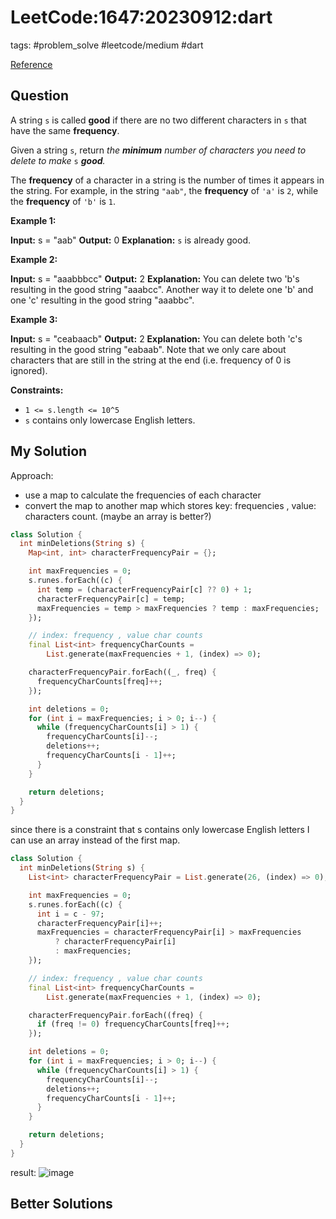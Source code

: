 # LeetCode:1647:20230912:dart

tags: #problem_solve #leetcode/medium #dart

[Reference](https://leetcode.com/problems/minimum-deletions-to-make-character-frequencies-unique/)

## Question

A string `s` is called **good** if there are no two different characters in `s` that have the same **frequency**.

Given a string `s`, return _the **minimum** number of characters you need to delete to make_ `s` _**good**._

The **frequency** of a character in a string is the number of times it appears in the string. For example, in the string `"aab"`, the **frequency** of `'a'` is `2`, while the **frequency** of `'b'` is `1`.

**Example 1:**

**Input:** s = "aab"
**Output:** 0
**Explanation:** `s` is already good.

**Example 2:**

**Input:** s = "aaabbbcc"
**Output:** 2
**Explanation:** You can delete two 'b's resulting in the good string "aaabcc".
Another way it to delete one 'b' and one 'c' resulting in the good string "aaabbc".

**Example 3:**

**Input:** s = "ceabaacb"
**Output:** 2
**Explanation:** You can delete both 'c's resulting in the good string "eabaab".
Note that we only care about characters that are still in the string at the end (i.e. frequency of 0 is ignored).

**Constraints:**

- `1 <= s.length <= 10^5`
- `s` contains only lowercase English letters.

## My Solution

Approach:

- use a map to calculate the frequencies of each character
- convert the map to another map which stores key: frequencies , value: characters count. (maybe an array is better?)

```dart
class Solution {
  int minDeletions(String s) {
    Map<int, int> characterFrequencyPair = {};

    int maxFrequencies = 0;
    s.runes.forEach((c) {
      int temp = (characterFrequencyPair[c] ?? 0) + 1;
      characterFrequencyPair[c] = temp;
      maxFrequencies = temp > maxFrequencies ? temp : maxFrequencies;
    });

    // index: frequency , value char counts
    final List<int> frequencyCharCounts =
        List.generate(maxFrequencies + 1, (index) => 0);

    characterFrequencyPair.forEach((_, freq) {
      frequencyCharCounts[freq]++;
    });

    int deletions = 0;
    for (int i = maxFrequencies; i > 0; i--) {
      while (frequencyCharCounts[i] > 1) {
        frequencyCharCounts[i]--;
        deletions++;
        frequencyCharCounts[i - 1]++;
      }
    }

    return deletions;
  }
}
```

since there is a constraint that s contains only lowercase English letters I can use an array instead of the first map.

```dart
class Solution {
  int minDeletions(String s) {
    List<int> characterFrequencyPair = List.generate(26, (index) => 0);

    int maxFrequencies = 0;
    s.runes.forEach((c) {
      int i = c - 97;
      characterFrequencyPair[i]++;
      maxFrequencies = characterFrequencyPair[i] > maxFrequencies
          ? characterFrequencyPair[i]
          : maxFrequencies;
    });

    // index: frequency , value char counts
    final List<int> frequencyCharCounts =
        List.generate(maxFrequencies + 1, (index) => 0);

    characterFrequencyPair.forEach((freq) {
      if (freq != 0) frequencyCharCounts[freq]++;
    });

    int deletions = 0;
    for (int i = maxFrequencies; i > 0; i--) {
      while (frequencyCharCounts[i] > 1) {
        frequencyCharCounts[i]--;
        deletions++;
        frequencyCharCounts[i - 1]++;
      }
    }

    return deletions;
  }
}
```

result: ![image](https://i.imgur.com/JYfKG0e.png)

## Better Solutions
